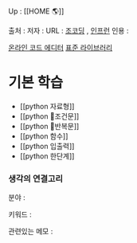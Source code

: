 
Up : [[HOME 🌎]]

출처 :
저자 :
URL : [조코딩](https://www.youtube.com/watch?v=KL1MIuBfWe0&list=PLU9-uwewPMe2AX9o9hFgv-nRvOcBdzvP5) , [인프런](https://www.inflearn.com/course/%EC%B4%88%EA%B0%84%EB%8B%A8-%ED%8C%8C%EC%9D%B4%EC%8D%AC/unit/38423?tab=curriculum)
인용 : 

[온라인 코드 에디터](https://replit.com/@hys83751952/CandidBountifulDimension#main.py)
[표준 라이브러리](https://docs.python.org/ko/3/library/index.html)
# 기본 학습
- [[python 자료형]]
- [[python 조건문]]
- [[python 반복문]]
- [[python 함수]]
- [[python 입출력]]
- [[python 한단계]] 






### 생각의 연결고리
분야 :

키워드 :

관련있는 메모 :
